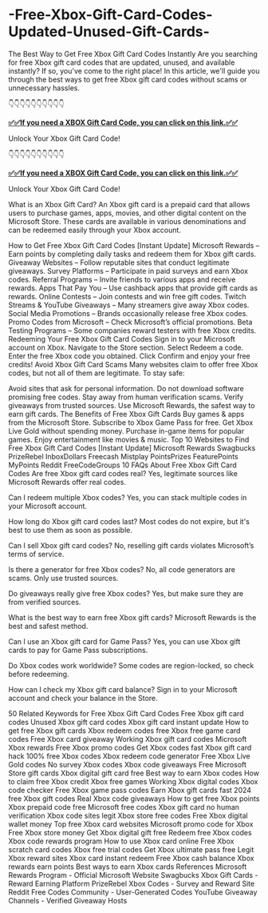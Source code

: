 # -Free-Xbox-Gift-Card-Codes-Updated-Unused-Gift-Cards-
The Best Way to Get Free Xbox Gift Card Codes Instantly
Are you searching for free Xbox gift card codes that are updated, unused, and available instantly? If so, you've come to the right place! In this article, we'll guide you through the best ways to get free Xbox gift card codes without scams or unnecessary hassles.

👇👇👇👇👇👇👇👇👇👇

**[✅✅If you need a XBOX Gift Card Code, you can click on this link.✅✅](https://bestofferzons.com/all%20gift%20cards)**

Unlock Your Xbox Gift Card Code!

👇👇👇👇👇👇👇👇👇👇

**[✅✅If you need a XBOX Gift Card Code, you can click on this link.✅✅](https://bestofferzons.com/all%20gift%20cards)**


Unlock Your Xbox Gift Card Code!

What is an Xbox Gift Card?
An Xbox gift card is a prepaid card that allows users to purchase games, apps, movies, and other digital content on the Microsoft Store. These cards are available in various denominations and can be redeemed easily through your Xbox account.

How to Get Free Xbox Gift Card Codes [Instant Update]
Microsoft Rewards – Earn points by completing daily tasks and redeem them for Xbox gift cards.
Giveaway Websites – Follow reputable sites that conduct legitimate giveaways.
Survey Platforms – Participate in paid surveys and earn Xbox codes.
Referral Programs – Invite friends to various apps and receive rewards.
Apps That Pay You – Use cashback apps that provide gift cards as rewards.
Online Contests – Join contests and win free gift codes.
Twitch Streams & YouTube Giveaways – Many streamers give away Xbox codes.
Social Media Promotions – Brands occasionally release free Xbox codes.
Promo Codes from Microsoft – Check Microsoft’s official promotions.
Beta Testing Programs – Some companies reward testers with free Xbox credits.
Redeeming Your Free Xbox Gift Card Codes
Sign in to your Microsoft account on Xbox.
Navigate to the Store section.
Select Redeem a code.
Enter the free Xbox code you obtained.
Click Confirm and enjoy your free credits!
Avoid Xbox Gift Card Scams
Many websites claim to offer free Xbox codes, but not all of them are legitimate. To stay safe:

Avoid sites that ask for personal information.
Do not download software promising free codes.
Stay away from human verification scams.
Verify giveaways from trusted sources.
Use Microsoft Rewards, the safest way to earn gift cards.
The Benefits of Free Xbox Gift Cards
Buy games & apps from the Microsoft Store.
Subscribe to Xbox Game Pass for free.
Get Xbox Live Gold without spending money.
Purchase in-game items for popular games.
Enjoy entertainment like movies & music.
Top 10 Websites to Find Free Xbox Gift Card Codes [Instant Update]
Microsoft Rewards
Swagbucks
PrizeRebel
InboxDollars
Freecash
Mistplay
PointsPrizes
FeaturePoints
MyPoints
Reddit FreeCodeGroups
10 FAQs About Free Xbox Gift Card Codes
Are free Xbox gift card codes real?
Yes, legitimate sources like Microsoft Rewards offer real codes.

Can I redeem multiple Xbox codes?
Yes, you can stack multiple codes in your Microsoft account.

How long do Xbox gift card codes last?
Most codes do not expire, but it's best to use them as soon as possible.

Can I sell Xbox gift card codes?
No, reselling gift cards violates Microsoft’s terms of service.

Is there a generator for free Xbox codes?
No, all code generators are scams. Only use trusted sources.

Do giveaways really give free Xbox codes?
Yes, but make sure they are from verified sources.

What is the best way to earn free Xbox gift cards?
Microsoft Rewards is the best and safest method.

Can I use an Xbox gift card for Game Pass?
Yes, you can use Xbox gift cards to pay for Game Pass subscriptions.

Do Xbox codes work worldwide?
Some codes are region-locked, so check before redeeming.

How can I check my Xbox gift card balance?
Sign in to your Microsoft account and check your balance in the Store.

50 Related Keywords for Free Xbox Gift Card Codes
Free Xbox gift card codes
Unused Xbox gift card codes
Xbox gift card instant update
How to get free Xbox gift cards
Xbox redeem codes free
Xbox free game card codes
Free Xbox card giveaway
Working Xbox gift card codes
Microsoft Xbox rewards
Free Xbox promo codes
Get Xbox codes fast
Xbox gift card hack
100% free Xbox codes
Xbox redeem code generator
Free Xbox Live Gold codes
No survey Xbox codes
Xbox code giveaways
Free Microsoft Store gift cards
Xbox digital gift card free
Best way to earn Xbox codes
How to claim free Xbox credit
Xbox free games
Working Xbox digital codes
Xbox code checker
Free Xbox game pass codes
Earn Xbox gift cards fast
2024 free Xbox gift codes
Real Xbox code giveaways
How to get free Xbox points
Xbox prepaid code free
Microsoft free codes
Xbox gift card no human verification
Xbox code sites legit
Xbox store free codes
Free Xbox digital wallet money
Top free Xbox card websites
Microsoft promo code for Xbox
Free Xbox store money
Get Xbox digital gift free
Redeem free Xbox codes
Xbox code rewards program
How to use Xbox card online
Free Xbox scratch card codes
Xbox free trial codes
Get Xbox ultimate pass free
Legit Xbox reward sites
Xbox card instant redeem
Free Xbox cash balance
Xbox rewards earn points
Best ways to earn Xbox cards
References
Microsoft Rewards Program - Official Microsoft Website
Swagbucks Xbox Gift Cards - Reward Earning Platform
PrizeRebel Xbox Codes - Survey and Reward Site
Reddit Free Codes Community - User-Generated Codes
YouTube Giveaway Channels - Verified Giveaway Hosts
